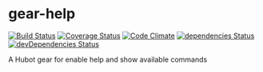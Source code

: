 # gear-help
[![Build Status](https://travis-ci.org/hubot-js/gear-help.svg?branch=master)](https://travis-ci.org/hubot-js/gear-help)  [![Coverage Status](https://coveralls.io/repos/github/hubot-js/gear-help/badge.svg?branch=master)](https://coveralls.io/github/hubot-js/gear-help?branch=master)   [![Code Climate](https://img.shields.io/codeclimate/github/hubot-js/gear-help.svg)](https://codeclimate.com/github/hubot-js/gear-help)  [![dependencies Status](https://david-dm.org/hubot-js/gear-help/status.svg)](https://david-dm.org/hubot-js/gear-help)  [![devDependencies Status](https://david-dm.org/hubot-js/gear-help/dev-status.svg)](https://david-dm.org/hubot-js/gear-help?type=dev)

A Hubot gear for enable help and show available commands 
